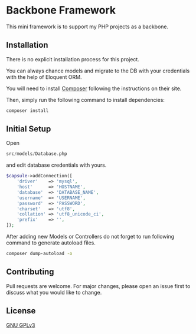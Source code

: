 # Backbone Framework

This mini framework is to support my PHP projects as a backbone.

## Installation

There is no explicit installation process for this project.

You can always chance models and migrate to the DB with your credentials with the help of Eloquent ORM.

You will need to install [Composer](http://getcomposer.org/) following the instructions on their site.

Then, simply run the following command to install dependencies:


```bash
composer install
```

## Initial Setup

Open 
```php
src/models/Database.php
```
and edit database credentials with yours.

```php
$capsule->addConnection([
    'driver'    => 'mysql',
    'host'      => 'HOSTNAME',
    'database'  => 'DATABASE_NAME',
    'username'  => 'USERNAME',
    'password'  => 'PASSWORD',
    'charset'   => 'utf8',
    'collation' => 'utf8_unicode_ci',
    'prefix'    => '',
]);
```

After adding new Models or Controllers do not forget to run following command to generate autoload files.
```bash
composer dump-autoload -o
```


## Contributing
Pull requests are welcome. For major changes, please open an issue first to discuss what you would like to change.

## License
[GNU GPLv3](https://choosealicense.com/licenses/gpl-3.0/)